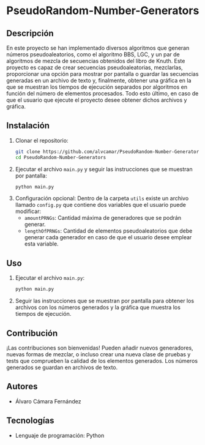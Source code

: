 # PseudoRandom-Number-Generators

## Descripción

En este proyecto se han implementado diversos algoritmos que generan números pseudoaleatorios, como el algoritmo BBS, LGC, y un par de algoritmos de mezcla de secuencias obtenidos del libro de Knuth. Este proyecto es capaz de crear secuencias pseudoaleatorias, mezclarlas, proporcionar una opción para mostrar por pantalla o guardar las secuencias generadas en un archivo de texto y, finalmente, obtener una gráfica en la que se muestran los tiempos de ejecución separados por algoritmos en función del número de elementos procesados. Todo esto último, en caso de que el usuario que ejecute el proyecto desee obtener dichos archivos y gráfica.

## Instalación

1. Clonar el repositorio:
    ```sh
    git clone https://github.com/alvcamar/PseudoRandom-Number-Generators.git
    cd PseudoRandom-Number-Generators
    ```
2. Ejecutar el archivo `main.py` y seguir las instrucciones que se muestran por pantalla:
    ```sh
    python main.py
    ```
3. Configuración opcional: Dentro de la carpeta `utils` existe un archivo llamado `config.py` que contiene dos variables que el usuario puede modificar:
    - `amountPRNGs`: Cantidad máxima de generadores que se podrán generar.
    - `lengthOfPRNGs`: Cantidad de elementos pseudoaleatorios que debe generar cada generador en caso de que el usuario desee emplear esta variable.

## Uso

1. Ejecutar el archivo `main.py`:
    ```sh
    python main.py
    ```
2. Seguir las instrucciones que se muestran por pantalla para obtener los archivos con los números generados y la gráfica que muestra los tiempos de ejecución.

## Contribución

¡Las contribuciones son bienvenidas! Pueden añadir nuevos generadores, nuevas formas de mezclar, o incluso crear una nueva clase de pruebas y tests que comprueben la calidad de los elementos generados. Los números generados se guardan en archivos de texto.

## Autores

- Álvaro Cámara Fernández

## Tecnologías

- Lenguaje de programación: Python
